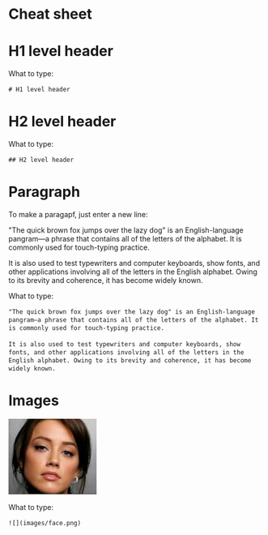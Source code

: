 # Cheat sheet

# H1 level header

What to type:

```
# H1 level header
```
# H2 level header

What to type:

```
## H2 level header
```

# Paragraph

To make a paragapf, just enter a new line: 

"The quick brown fox jumps over the lazy dog" is an English-language pangram—a phrase that contains all of the letters of the alphabet. It is commonly used for touch-typing practice. 

It is also used to test typewriters and computer keyboards, show fonts, and other applications involving all of the letters in the English alphabet. Owing to its brevity and coherence, it has become widely known.

What to type:

```
"The quick brown fox jumps over the lazy dog" is an English-language pangram—a phrase that contains all of the letters of the alphabet. It is commonly used for touch-typing practice. 

It is also used to test typewriters and computer keyboards, show fonts, and other applications involving all of the letters in the English alphabet. Owing to its brevity and coherence, it has become widely known.
```

# Images


![](images/face.png)

What to type: 

```
![](images/face.png)
```

